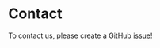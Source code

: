 # Contact 

To contact us, please create a GitHub [issue](https://github.com/javadch/telemetry/issues)!

